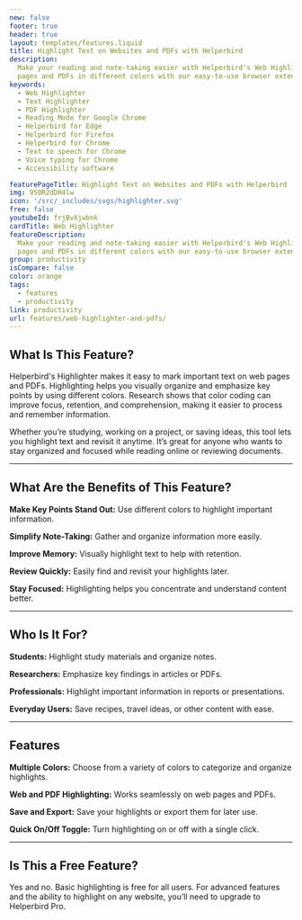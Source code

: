 ```yaml
---
new: false
footer: true
header: true
layout: templates/features.liquid
title: Highlight Text on Websites and PDFs with Helperbird
description:
  Make your reading and note-taking easier with Helperbird's Web Highlighter. Highlight text on web
  pages and PDFs in different colors with our easy-to-use browser extension.
keywords:
  - Web Highlighter
  - Text Highlighter
  - PDF Highlighter
  - Reading Mode for Google Chrome
  - Helperbird for Edge
  - Helperbird for Firefox
  - Helperbird for Chrome
  - Text to speech for Chrome
  - Voice typing for Chrome
  - Accessibility software

featurePageTitle: Highlight Text on Websites and PDFs with Helperbird
img: 950R2dDH4lw
icon: '/src/_includes/svgs/highlighter.svg'
free: false
youtubeId: frjBvXjwbnk
cardTitle: Web Highlighter
featureDescription:
  Make your reading and note-taking easier with Helperbird's Web Highlighter. Highlight text on web
  pages and PDFs in different colors with our easy-to-use browser extension.
group: productivity
isCompare: false 
color: orange
tags:
  - features
  - productivity
link: productivity
url: features/web-highlighter-and-pdfs/
---
```



## What Is This Feature?

Helperbird's Highlighter makes it easy to mark important text on web pages and PDFs. Highlighting helps you visually organize and emphasize key points by using different colors. Research shows that color coding can improve focus, retention, and comprehension, making it easier to process and remember information.

Whether you’re studying, working on a project, or saving ideas, this tool lets you highlight text and revisit it anytime. It’s great for anyone who wants to stay organized and focused while reading online or reviewing documents.

---

## What Are the Benefits of This Feature?


**Make Key Points Stand Out:** Use different colors to highlight important information.  

**Simplify Note-Taking:** Gather and organize information more easily.  

**Improve Memory:** Visually highlight text to help with retention.  

**Review Quickly:** Easily find and revisit your highlights later.  

**Stay Focused:** Highlighting helps you concentrate and understand content better.  

---

## Who Is It For?


**Students:** Highlight study materials and organize notes.  

**Researchers:** Emphasize key findings in articles or PDFs.  

**Professionals:** Highlight important information in reports or presentations.  

**Everyday Users:** Save recipes, travel ideas, or other content with ease.  

---

## Features


**Multiple Colors:** Choose from a variety of colors to categorize and organize highlights.  

**Web and PDF Highlighting:** Works seamlessly on web pages and PDFs.  

**Save and Export:** Save your highlights or export them for later use.  

**Quick On/Off Toggle:** Turn highlighting on or off with a single click.  


---

## Is This a Free Feature?

Yes and no. Basic highlighting is free for all users. For advanced features and the ability to highlight on any website, you’ll need to upgrade to Helperbird Pro.
